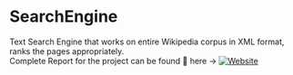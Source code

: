 # SearchEngine
Text Search Engine that works on entire Wikipedia corpus in XML format, ranks the pages appropriately.
</br>
Complete Report for the project can be found 🥅 here -> [![Website](https://img.shields.io/website?label=Report_Search_Engine&style=for-the-badge&url=https%3A%2F%2Fsites.google.com/view/lovedeepsingh)](https://github.com/singh-l/SearchEngine/blob/master/Search_Engine%20(1).pdf)
